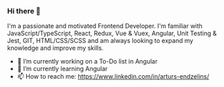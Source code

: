 ### Hi there 👋

I'm a passionate and motivated Frontend Developer. I'm familiar with JavaScript/TypeScript, React, Redux, Vue & Vuex, Angular, Unit Testing & Jest, GIT, HTML/CSS/SCSS and am always looking to expand my knowledge and improve my skills.

- 🔭 I’m currently working on a To-Do list in Angular
- 🌱 I’m currently learning Angular
- 📫 How to reach me: https://www.linkedin.com/in/arturs-endzelins/
